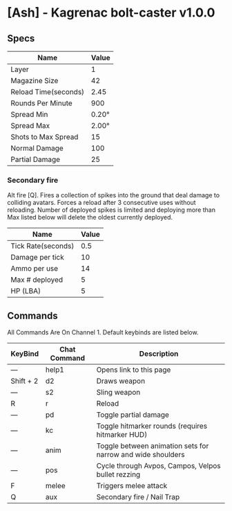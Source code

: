 # [Ash] - Kagrenac bolt-caster v1.0.0
## Specs
| Name                | Value        |
|---------------------|--------------|
| Layer               | 1            |
| Magazine Size       | 42           |
| Reload Time(seconds)| 2.45         |
| Rounds Per Minute   | 900          |
| Spread Min          | 0.20°        |
| Spread Max          | 2.00°        |
| Shots to Max Spread | 15           |
| Normal Damage       | 100          |
| Partial Damage      | 25           |

### Secondary fire
Alt fire [Q]. 
Fires a collection of spikes into the ground that deal damage to colliding avatars.
Forces a reload after 3 consecutive uses without reloading.
Number of deployed spikes is limited and deploying more than Max listed below will delete the oldest currently deployed.


| Name                | Value        |
|---------------------|--------------|
| Tick Rate(seconds)  | 0.5          |
| Damage per tick     | 10           |
| Ammo per use        | 14           |
| Max # deployed      | 5            |
| HP (LBA)            | 5            |
  
## Commands
All Commands Are On Channel 1. Default keybinds are listed below.

| KeyBind      | Chat Command | Description                                                 
|--------------|--------------|-------------------------------------------------------------
| —            | help1        | Opens link to this page                                     
| Shift + 2    | d2           | Draws weapon                                                
| —            | s2           | Sling weapon                                                
| R            | r            | Reload                                                      
| —            | pd           | Toggle partial damage                                       
| —            | kc           | Toggle hitmarker rounds (requires hitmarker HUD)            
| —            | anim         | Toggle between animation sets for narrow and wide shoulders
| —            | pos          | Cycle through Avpos, Campos, Velpos bullet rezzing         
| F            | melee        | Triggers melee attack                                     
| Q            | aux          | Secondary fire / Nail Trap

